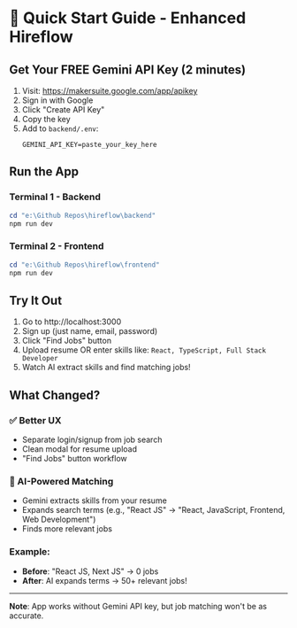 # 🚀 Quick Start Guide - Enhanced Hireflow

## Get Your FREE Gemini API Key (2 minutes)

1. Visit: https://makersuite.google.com/app/apikey
2. Sign in with Google
3. Click "Create API Key"
4. Copy the key
5. Add to `backend/.env`:
   ```
   GEMINI_API_KEY=paste_your_key_here
   ```

## Run the App

### Terminal 1 - Backend
```powershell
cd "e:\Github Repos\hireflow\backend"
npm run dev
```

### Terminal 2 - Frontend
```powershell
cd "e:\Github Repos\hireflow\frontend"
npm run dev
```

## Try It Out

1. Go to http://localhost:3000
2. Sign up (just name, email, password)
3. Click "Find Jobs" button
4. Upload resume OR enter skills like: `React, TypeScript, Full Stack Developer`
5. Watch AI extract skills and find matching jobs!

## What Changed?

### ✅ Better UX
- Separate login/signup from job search
- Clean modal for resume upload
- "Find Jobs" button workflow

### 🤖 AI-Powered Matching
- Gemini extracts skills from your resume
- Expands search terms (e.g., "React JS" → "React, JavaScript, Frontend, Web Development")
- Finds more relevant jobs

### Example:
- **Before**: "React JS, Next JS" → 0 jobs
- **After**: AI expands terms → 50+ relevant jobs!

---

**Note**: App works without Gemini API key, but job matching won't be as accurate.
